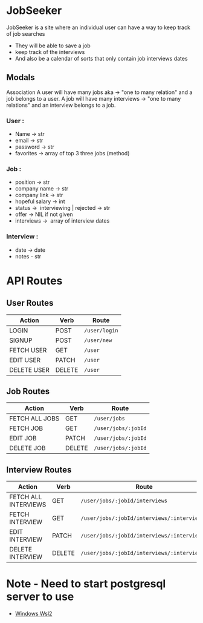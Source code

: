 # JobSeeker

JobSeeker is a site where an individual user can have a way to keep track of job searches
  - They will be able to save a job 
  - keep track of the interviews
  - And also be a calendar of sorts that only contain job interviews dates


## Modals 

Association
	A user will have many jobs aka -> "one to many relation" and a job belongs to a user. A job will have many interviews -> "one to many relations" and an interview belongs to a job.


### User : 
- Name ->  str
- email ->  str
- password ->  str
- favorites ->  array of top 3 three jobs (method)

### Job : 
- position ->  str
- company name ->  str
- company link -> str
- hopeful salary ->  int
- status ->  interviewing | rejected ->  str
- offer ->  NIL if not given 
- interviews ->  array of interview dates 

### Interview : 
 - date -> date
 - notes - str

# API Routes
## User Routes
| Action | Verb | Route |
|--------|------|-------|
| LOGIN  | POST | ```/user/login``` | 
| SIGNUP | POST | ```/user/new``` |
| FETCH USER | GET | ```/user``` |
| EDIT USER | PATCH | ```/user``` |
| DELETE USER | DELETE | ```/user``` |

## Job Routes
| Action | Verb | Route |
|--------|------|-------| 
| FETCH ALL JOBS | GET | ```/user/jobs``` |
| FETCH JOB | GET | ```/user/jobs/:jobId``` |
| EDIT JOB | PATCH | ```/user/jobs/:jobId``` |
| DELETE JOB | DELETE | ```/user/jobs/:jobId``` |

## Interview Routes
| Action | Verb | Route |
|--------|------|-------| 
| FETCH ALL INTERVIEWS | GET | ```/user/jobs/:jobId/interviews``` |
| FETCH INTERVIEW | GET | ```/user/jobs/:jobId/interviews/:interviewId``` |
| EDIT INTERVIEW | PATCH | ```/user/jobs/:jobId/interviews/:interviewId``` |
| DELETE INTERVIEW | DELETE | ```/user/jobs/:jobId/interviews/:interviewId``` |


# Note - Need to start postgresql server to use 
  - [Windows Wsl2](https://docs.microsoft.com/en-us/windows/wsl/tutorials/wsl-database#install-postgresql)
  